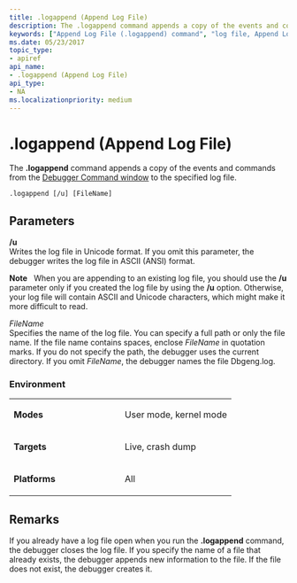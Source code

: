 ```yaml
---
title: .logappend (Append Log File)
description: The .logappend command appends a copy of the events and commands from the Debugger Command window to the specified log file.
keywords: ["Append Log File (.logappend) command", "log file, Append Log File (.logappend) command", ".logappend (Append Log File) Windows Debugging"]
ms.date: 05/23/2017
topic_type:
- apiref
api_name:
- .logappend (Append Log File)
api_type:
- NA
ms.localizationpriority: medium
---
```


# .logappend (Append Log File)


The **.logappend** command appends a copy of the events and commands from the [Debugger Command window](debugger-command-window.md) to the specified log file.

```dbgcmd
.logappend [/u] [FileName]
```

## <span id="ddk_meta_append_log_file_dbg"></span><span id="DDK_META_APPEND_LOG_FILE_DBG"></span>Parameters


<span id="________u______"></span><span id="________U______"></span> **/u**   
Writes the log file in Unicode format. If you omit this parameter, the debugger writes the log file in ASCII (ANSI) format.

**Note**   When you are appending to an existing log file, you should use the **/u** parameter only if you created the log file by using the **/u** option. Otherwise, your log file will contain ASCII and Unicode characters, which might make it more difficult to read.

 

<span id="_______FileName______"></span><span id="_______filename______"></span><span id="_______FILENAME______"></span> *FileName*   
Specifies the name of the log file. You can specify a full path or only the file name. If the file name contains spaces, enclose *FileName* in quotation marks. If you do not specify the path, the debugger uses the current directory. If you omit *FileName*, the debugger names the file Dbgeng.log.

### <span id="Environment"></span><span id="environment"></span><span id="ENVIRONMENT"></span>Environment

<table>
<colgroup>
<col width="50%" />
<col width="50%" />
</colgroup>
<tbody>
<tr class="odd">
<td align="left"><p><strong>Modes</strong></p></td>
<td align="left"><p>User mode, kernel mode</p></td>
</tr>
<tr class="even">
<td align="left"><p><strong>Targets</strong></p></td>
<td align="left"><p>Live, crash dump</p></td>
</tr>
<tr class="odd">
<td align="left"><p><strong>Platforms</strong></p></td>
<td align="left"><p>All</p></td>
</tr>
</tbody>
</table>

 

Remarks
-------

If you already have a log file open when you run the **.logappend** command, the debugger closes the log file. If you specify the name of a file that already exists, the debugger appends new information to the file. If the file does not exist, the debugger creates it.

 

 





